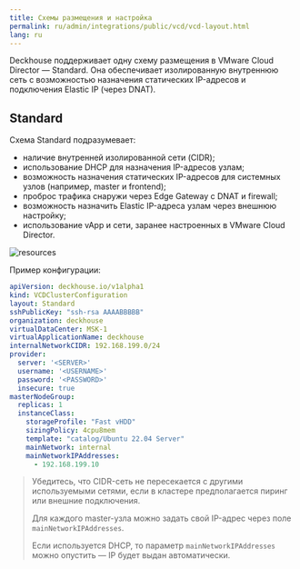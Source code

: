 ```yaml
---
title: Схемы размещения и настройка
permalink: ru/admin/integrations/public/vcd/vcd-layout.html
lang: ru
---
```


Deckhouse поддерживает одну схему размещения в VMware Cloud Director — Standard. Она обеспечивает изолированную внутреннюю сеть с возможностью назначения статических IP-адресов и подключения Elastic IP (через DNAT).

## Standard

Схема Standard подразумевает:

- наличие внутренней изолированной сети (CIDR);
- использование DHCP для назначения IP-адресов узлам;
- возможность назначения статических IP-адресов для системных узлов (например, master и frontend);
- проброс трафика снаружи через Edge Gateway с DNAT и firewall;
- возможность назначить Elastic IP-адреса узлам через внешнюю настройку;
- использование vApp и сети, заранее настроенных в VMware Cloud Director.

![resources](../../../../images/cloud-provider-vcd/vcd-standard.png)
<!--- Исходник: https://www.figma.com/design/T3ycFB7P6vZIL359UJAm7g/%D0%98%D0%BA%D0%BE%D0%BD%D0%BA%D0%B8-%D0%B8-%D1%81%D1%85%D0%B5%D0%BC%D1%8B?node-id=995-11247&t=Qb5yyWumzPiTBtfL-0 --->

Пример конфигурации:

```yaml
apiVersion: deckhouse.io/v1alpha1
kind: VCDClusterConfiguration
layout: Standard
sshPublicKey: "ssh-rsa AAAABBBBB"
organization: deckhouse
virtualDataCenter: MSK-1
virtualApplicationName: deckhouse
internalNetworkCIDR: 192.168.199.0/24
provider:
  server: '<SERVER>'
  username: '<USERNAME>'
  password: '<PASSWORD>'
  insecure: true
masterNodeGroup:
  replicas: 1
  instanceClass:
    storageProfile: "Fast vHDD"
    sizingPolicy: 4cpu8mem
    template: "catalog/Ubuntu 22.04 Server"
    mainNetwork: internal
    mainNetworkIPAddresses:
      - 192.168.199.10
```

> Убедитесь, что CIDR-сеть не пересекается с другими используемыми сетями, если в кластере предполагается пиринг или внешние подключения.
>
> Для каждого master-узла можно задать свой IP-адрес через поле `mainNetworkIPAddresses`.
>
> Если используется DHCP, то параметр `mainNetworkIPAddresses` можно опустить — IP будет выдан автоматически.
